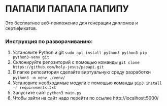 # ПАПАПИ ПАПАПА ПАПИПУ
Это бесплатное веб-приложение для генерации дипломов и сертификатов.

### Инструкция по разворачиванию:
1. Установите Python и git
`
sudo apt install python3 python3-pip python3-venv git
`
2. Склонируйте репозиторий с помощью команды
`
git clone https://github.com/holy-jesus/papapi.git
`
3. В папке репозитория сделайте виртуальную среду разработки
`
python3 -m venv ./venv/
`
4. Установите необходимые модули с помощью команды
`
pip3 install -r requirements.txt
`
5. Запустите сайт
`
python3 main.py
`
6. Чтобы зайти на сайт надо перейти по ссылке http://localhost:5000/